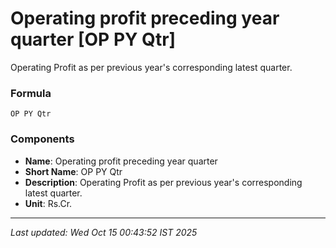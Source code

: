 # Operating profit preceding year quarter [OP PY Qtr]
Operating Profit as per previous year's corresponding latest quarter.

### Formula
```text
OP PY Qtr
```


### Components
- **Name**: Operating profit preceding year quarter
- **Short Name**: OP PY Qtr
- **Description**: Operating Profit as per previous year's corresponding latest quarter.
- **Unit**: Rs.Cr.

---
*Last updated: Wed Oct 15 00:43:52 IST 2025*
